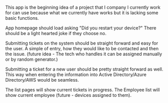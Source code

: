 This app is the beginning idea of a project that I company I currently work for can use because what we currently have works but it is lacking some basic functions.


App homepage should load asking "Did you restart your device?" There should be a light hearted joke if they choose no. 

Submitting tickets on the system should be straight forward and easy for the user. A simple of entry, how they would like to be contacted and then the issue. (future idea - The tech who handles it can be assigned manually or by random generator.)

Submitting a ticket for a new user should be pretty straight forward as well. This way when entering the information into Active Directory/Azure Directory/AWS would be seamless. 

The list pages will show current tickets in progress. The Employee list will show current employee (future - devices assigned to them).
